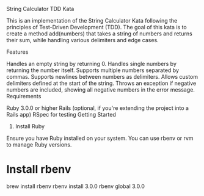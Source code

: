 String Calculator TDD Kata

This is an implementation of the String Calculator Kata following the principles of Test-Driven Development (TDD). The goal of this kata is to create a method add(numbers) that takes a string of numbers and returns their sum, while handling various delimiters and edge cases.

Features

Handles an empty string by returning 0.
Handles single numbers by returning the number itself.
Supports multiple numbers separated by commas.
Supports newlines between numbers as delimiters.
Allows custom delimiters defined at the start of the string.
Throws an exception if negative numbers are included, showing all negative numbers in the error message.
Requirements

Ruby 3.0.0 or higher
Rails (optional, if you're extending the project into a Rails app)
RSpec for testing
Getting Started

1. Install Ruby

Ensure you have Ruby installed on your system. You can use rbenv or rvm to manage Ruby versions.

# Install rbenv
brew install rbenv
rbenv install 3.0.0
rbenv global 3.0.0